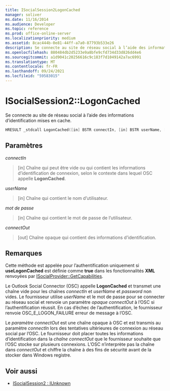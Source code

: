 ```yaml
---
title: ISocialSession2LogonCached
manager: soliver
ms.date: 11/16/2014
ms.audience: Developer
ms.topic: reference
ms.prod: office-online-server
ms.localizationpriority: medium
ms.assetid: 8cac444b-0e81-44ff-a7a0-87793b533e26
description: Se connecte au site de réseau social à l’aide des informations d’identification mises en cache.
ms.openlocfilehash: 880484db2d5233e9a8bfe9cfd734d33d826dd4e6
ms.sourcegitcommit: a1d9041c20256616c9c183f7d1049142a7ac6991
ms.translationtype: MT
ms.contentlocale: fr-FR
ms.lasthandoff: 09/24/2021
ms.locfileid: "59583015"
---
```

# <a name="isocialsession2logoncached"></a>ISocialSession2::LogonCached

Se connecte au site de réseau social à l’aide des informations d’identification mises en cache.
  
```cpp
HRESULT _stdcall LogonCached([in] BSTR connectIn, [in] BSTR userName, [in] BSTR password,  [out] BSTR connectOut);
```

## <a name="parameters"></a>Paramètres

_connectIn_
  
> [in] Chaîne qui peut être vide ou qui contient les informations d’identification de connexion, selon le contexte dans lequel OSC appelle **LogonCached**.
    
_userName_
  
> [in] Chaîne qui contient le nom d’utilisateur.
    
_mot de passe_
  
> [in] Chaîne qui contient le mot de passe de l’utilisateur.
    
_connectOut_
  
> [out] Chaîne opaque qui contient des informations d’identification.
    
## <a name="remarks"></a>Remarques

Cette méthode est appelée pour l’authentification uniquement si **useLogonCached** est définie comme **true** dans les fonctionnalités **XML** renvoyées par [ISocialProvider::GetCapabilities](isocialprovider-getcapabilities.md).
  
Le Outlook Social Connector (OSC) appelle **LogonCached** et transmet une chaîne vide pour les chaînes _connectIn_ et _userName_ et _password_ non vides. Le fournisseur utilise _userName_ et le mot de passe pour se connecter au réseau social et renvoie un paramètre _opaque connectOut_ à l’OSC si l’authentification réussit.  En cas d’échec de l’authentification, le fournisseur renvoie OSC_E_LOGON_FAILURE erreur de message à l’OSC. 
  
Le  _paramètre connectOut_ est une chaîne opaque à OSC et est transmis au paramètre  _connectIn_ lors des tentatives ultérieures de connexion au réseau social par l’OSC. Le fournisseur doit placer toutes les informations d’identification dans la  _chaîne connectOut_ que le fournisseur souhaite que l’OSC stocke sur plusieurs connexions. L’OSC n’interprète pas la chaîne dans _connectOut_ et chiffre la chaîne à des fins de sécurité avant de la stocker dans Windows registre.
  
## <a name="see-also"></a>Voir aussi

- [ISocialSession2 : IUnknown](isocialsession2iunknown.md)


